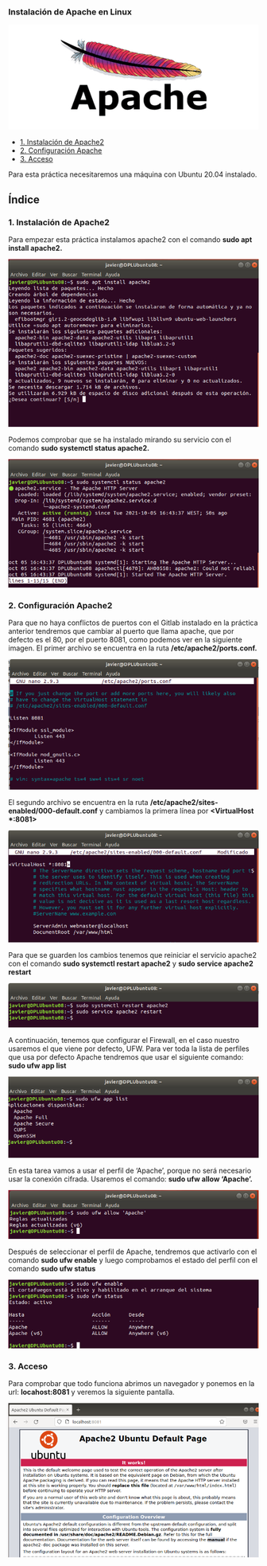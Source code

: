 ### Instalación de Apache en Linux

![logo-apache](https://github.com/Regnierd/Apache2/blob/main/img/apache2.jpeg)

- <a href="#1">1. Instalación de Apache2</a>
- <a href="#2">2. Configuración Apache</a>
- <a href="#3">3. Acceso</a>

Para esta práctica necesitaremos una máquina con Ubuntu 20.04 instalado. 

## Índice 

<a name="1"></a>

### 1. Instalación de Apache2
Para empezar esta práctica instalamos apache2 con el comando <b>sudo apt install apache2.</b>

![1](https://github.com/Regnierd/Apache2/blob/main/img/1.png)

Podemos comprobar que se ha instalado mirando su servicio con el comando <b> sudo systemctl status apache2.</b>

![2](https://github.com/Regnierd/Apache2/blob/main/img/2.png)

<a name="2"></a>

### 2. Configuración Apache2
Para que no haya conflictos de puertos con el Gitlab instalado en la práctica anterior tendremos que cambiar al puerto que llama apache, que por defecto es el 80, por el puerto 8081, como podemos ver en la siguiente imagen. El primer archivo se encuentra en la ruta <b>/etc/apache2/ports.conf.</b>

![3](https://github.com/Regnierd/Apache2/blob/main/img/9.png)

El segundo archivo se encuentra en la ruta <b>/etc/apache2/sites-enabled/000-default.conf</b> y cambiamos la primera línea por <b><VirtualHost *:8081></b>

![4](https://github.com/Regnierd/Apache2/blob/main/img/8.png)

Para que se guarden los cambios tenemos que reiniciar el servicio apache2 con el comando <b>sudo systemctl restart apache2</b> y <b>sudo service apache2 restart</b>

![5](https://github.com/Regnierd/Apache2/blob/main/img/10.png)

A continuación, tenemos que configurar el Firewall, en el caso nuestro usaremos el que viene por defecto, UFW. Para ver toda la lista de perfiles que usa por defecto Apache tendremos que usar el siguiente comando: <b>sudo ufw app list</b>

![6](https://github.com/Regnierd/Apache2/blob/main/img/3.png)

En esta tarea vamos a usar el perfil de ‘Apache’, porque no será necesario usar la conexión cifrada. Usaremos el comando: <b>sudo ufw allow ‘Apache’.</b>

![7](https://github.com/Regnierd/Apache2/blob/main/img/4.png)

Después de seleccionar el perfil de Apache, tendremos que activarlo con el comando <b>sudo ufw enable</b> y luego comprobamos el estado del perfil con el comando <b>sudo ufw status</b>

![8](https://github.com/Regnierd/Apache2/blob/main/img/6.png)

<a name="3"></a>

### 3. Acceso
Para comprobar que todo funciona abrimos un navegador y ponemos en la url: <b>locahost:8081</b> y veremos la siguiente pantalla.

![9](https://github.com/Regnierd/Apache2/blob/main/img/11.png)